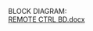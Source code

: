 BLOCK DIAGRAM:<br>
[REMOTE CTRL BD.docx](https://github.com/Varuns2001/M2-EMBSys/files/8146018/REMOTE.CTRL.BD.docx)
